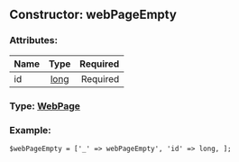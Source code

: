 ## Constructor: webPageEmpty  

### Attributes:

| Name     |    Type       | Required |
|----------|:-------------:|---------:|
|id|[long](../types/long.md) | Required|


### Type: [WebPage](../types/WebPage.md)

### Example:


```
$webPageEmpty = ['_' => webPageEmpty', 'id' => long, ];
```